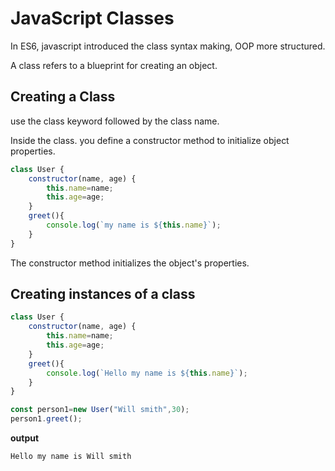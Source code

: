 # JavaScript Classes
In ES6, javascript introduced  the class syntax making, OOP more structured.

A class refers to a blueprint for creating an object.

## Creating a Class
use the class keyword followed by the class name.

Inside the class. you define a constructor method to initialize object properties.
```js
class User {
    constructor(name, age) {
        this.name=name;
        this.age=age;
    }
    greet(){
        console.log(`my name is ${this.name}`);
    }
}
```

The constructor method initializes the object's properties.

## Creating instances of a class
```js
class User {
    constructor(name, age) {
        this.name=name;
        this.age=age;
    }
    greet(){
        console.log(`Hello my name is ${this.name}`);
    }
}

const person1=new User("Will smith",30);
person1.greet();
```

**output**
```js
Hello my name is Will smith
```